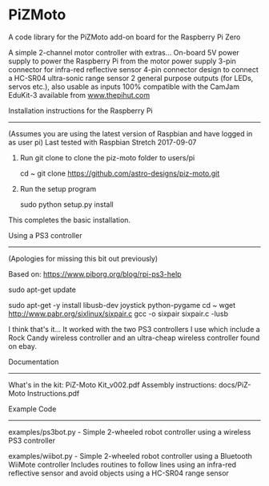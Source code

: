 PiZMoto
=======
A code library for the PiZMoto add-on board for the Raspberry Pi Zero

A simple 2-channel motor controller with extras...
   On-board 5V power supply to power the Raspberry Pi from the motor power supply
   3-pin connector for infra-red reflective sensor
   4-pin connector design to connect a HC-SR04 ultra-sonic range sensor
   2 general purpose outputs (for LEDs, servos etc.), also usable as inputs
   100% compatible with the CamJam EduKit-3 available from www.thepihut.com
  

Installation instructions for the Raspberry Pi
**********************************************

(Assumes you are using the latest version of Raspbian and have logged in as user pi)
Last tested with Raspbian Stretch 2017-09-07

1) Run git clone to clone the piz-moto folder to users/pi

   cd ~
   git clone https://github.com/astro-designs/piz-moto.git
   
2) Run the setup program

   sudo python setup.py install
   
This completes the basic installation.

Using a PS3 controller
**********************
(Apologies for missing this bit out previously)

Based on: https://www.piborg.org/blog/rpi-ps3-help

sudo apt-get update

sudo apt-get -y install libusb-dev joystick python-pygame
cd ~
wget http://www.pabr.org/sixlinux/sixpair.c
gcc -o sixpair sixpair.c -lusb

I think that's it...
It worked with the two PS3 controllers I use which include a Rock Candy wireless controller and an ultra-cheap wireless controller found on ebay.


Documentation
*************

What's in the kit: PiZ-Moto Kit_v002.pdf
Assembly instructions: docs/PiZ-Moto Instructions.pdf


Example Code
************
examples/ps3bot.py - Simple 2-wheeled robot controller using a wireless PS3 controller

examples/wiibot.py - Simple 2-wheeled robot controller using a Bluetooth WiiMote controller
                     Includes routines to follow lines using an infra-red reflective sensor
                     and avoid objects using a HC-SR04 range sensor


